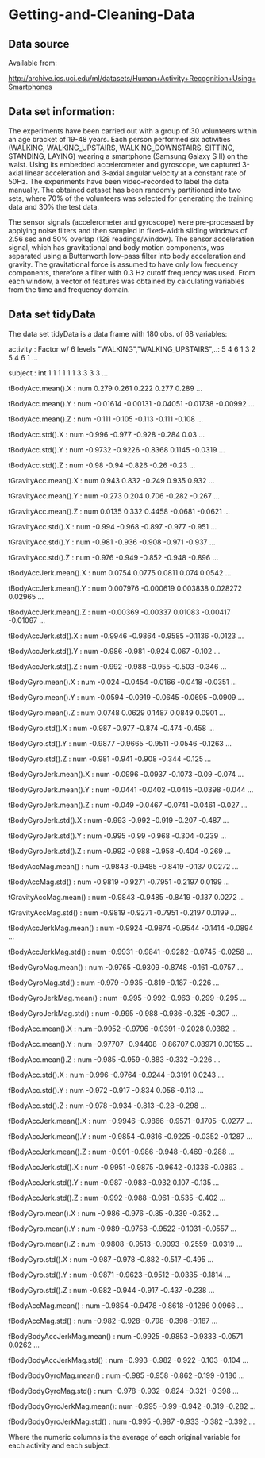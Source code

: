 # Getting-and-Cleaning-Data
## Data source

Available from:

http://archive.ics.uci.edu/ml/datasets/Human+Activity+Recognition+Using+Smartphones

## Data set information:

The experiments have been carried out with a group of 30 volunteers within an age bracket of 19-48 years. Each person performed six activities (WALKING, WALKING_UPSTAIRS, WALKING_DOWNSTAIRS, SITTING, STANDING, LAYING) wearing a smartphone (Samsung Galaxy S II) on the waist. Using its embedded accelerometer and gyroscope, we captured 3-axial linear acceleration and 3-axial angular velocity at a constant rate of 50Hz. The experiments have been video-recorded to label the data manually. The obtained dataset has been randomly partitioned into two sets, where 70% of the volunteers was selected for generating the training data and 30% the test data. 

The sensor signals (accelerometer and gyroscope) were pre-processed by applying noise filters and then sampled in fixed-width sliding windows of 2.56 sec and 50% overlap (128 readings/window). The sensor acceleration signal, which has gravitational and body motion components, was separated using a Butterworth low-pass filter into body acceleration and gravity. The gravitational force is assumed to have only low frequency components, therefore a filter with 0.3 Hz cutoff frequency was used. From each window, a vector of features was obtained by calculating variables from the time and frequency domain.

## Data set tidyData
The data set tidyData is a data frame with 180 obs. of 68 variables:
 
 activity                   : Factor w/ 6 levels "WALKING","WALKING_UPSTAIRS",..: 5 4 6 1 3 2 5 4 6 1 ...
 
 subject                    : int  1 1 1 1 1 1 3 3 3 3 ...
 
 tBodyAcc.mean().X          : num  0.279 0.261 0.222 0.277 0.289 ...
 
 tBodyAcc.mean().Y          : num  -0.01614 -0.00131 -0.04051 -0.01738 -0.00992 ...
 
 tBodyAcc.mean().Z          : num  -0.111 -0.105 -0.113 -0.111 -0.108 ...
 
 tBodyAcc.std().X           : num  -0.996 -0.977 -0.928 -0.284 0.03 ...
 
 tBodyAcc.std().Y           : num  -0.9732 -0.9226 -0.8368 0.1145 -0.0319 ...
 
 tBodyAcc.std().Z           : num  -0.98 -0.94 -0.826 -0.26 -0.23 ...
 
 tGravityAcc.mean().X       : num  0.943 0.832 -0.249 0.935 0.932 ...
 
 tGravityAcc.mean().Y       : num  -0.273 0.204 0.706 -0.282 -0.267 ...
 
 tGravityAcc.mean().Z       : num  0.0135 0.332 0.4458 -0.0681 -0.0621 ...
 
 tGravityAcc.std().X        : num  -0.994 -0.968 -0.897 -0.977 -0.951 ...
 
 tGravityAcc.std().Y        : num  -0.981 -0.936 -0.908 -0.971 -0.937 ...
 
 tGravityAcc.std().Z        : num  -0.976 -0.949 -0.852 -0.948 -0.896 ...
 
 tBodyAccJerk.mean().X      : num  0.0754 0.0775 0.0811 0.074 0.0542 ...
 
 tBodyAccJerk.mean().Y      : num  0.007976 -0.000619 0.003838 0.028272 0.02965 ...
 
 tBodyAccJerk.mean().Z      : num  -0.00369 -0.00337 0.01083 -0.00417 -0.01097 ...
 
 tBodyAccJerk.std().X       : num  -0.9946 -0.9864 -0.9585 -0.1136 -0.0123 ...
 
 tBodyAccJerk.std().Y       : num  -0.986 -0.981 -0.924 0.067 -0.102 ...
 
 tBodyAccJerk.std().Z       : num  -0.992 -0.988 -0.955 -0.503 -0.346 ...
 
 tBodyGyro.mean().X         : num  -0.024 -0.0454 -0.0166 -0.0418 -0.0351 ...
 
 tBodyGyro.mean().Y         : num  -0.0594 -0.0919 -0.0645 -0.0695 -0.0909 ...
 
 tBodyGyro.mean().Z         : num  0.0748 0.0629 0.1487 0.0849 0.0901 ...
 
 tBodyGyro.std().X          : num  -0.987 -0.977 -0.874 -0.474 -0.458 ...
 
 tBodyGyro.std().Y          : num  -0.9877 -0.9665 -0.9511 -0.0546 -0.1263 ...
 
 tBodyGyro.std().Z          : num  -0.981 -0.941 -0.908 -0.344 -0.125 ...
 
 tBodyGyroJerk.mean().X     : num  -0.0996 -0.0937 -0.1073 -0.09 -0.074 ...
 
 tBodyGyroJerk.mean().Y     : num  -0.0441 -0.0402 -0.0415 -0.0398 -0.044 ...
 
 tBodyGyroJerk.mean().Z     : num  -0.049 -0.0467 -0.0741 -0.0461 -0.027 ...
 
 tBodyGyroJerk.std().X      : num  -0.993 -0.992 -0.919 -0.207 -0.487 ...
 
 tBodyGyroJerk.std().Y      : num  -0.995 -0.99 -0.968 -0.304 -0.239 ...
 
 tBodyGyroJerk.std().Z      : num  -0.992 -0.988 -0.958 -0.404 -0.269 ...
 
 tBodyAccMag.mean()         : num  -0.9843 -0.9485 -0.8419 -0.137 0.0272 ...
 
 tBodyAccMag.std()          : num  -0.9819 -0.9271 -0.7951 -0.2197 0.0199 ...
 
 tGravityAccMag.mean()      : num  -0.9843 -0.9485 -0.8419 -0.137 0.0272 ...
 
 tGravityAccMag.std()       : num  -0.9819 -0.9271 -0.7951 -0.2197 0.0199 ...
 
 tBodyAccJerkMag.mean()     : num  -0.9924 -0.9874 -0.9544 -0.1414 -0.0894 ...
 
 tBodyAccJerkMag.std()      : num  -0.9931 -0.9841 -0.9282 -0.0745 -0.0258 ...
 
 tBodyGyroMag.mean()        : num  -0.9765 -0.9309 -0.8748 -0.161 -0.0757 ...
 
 tBodyGyroMag.std()         : num  -0.979 -0.935 -0.819 -0.187 -0.226 ...
 
 tBodyGyroJerkMag.mean()    : num  -0.995 -0.992 -0.963 -0.299 -0.295 ...
 
 tBodyGyroJerkMag.std()     : num  -0.995 -0.988 -0.936 -0.325 -0.307 ...
 
 fBodyAcc.mean().X          : num  -0.9952 -0.9796 -0.9391 -0.2028 0.0382 ...
 
 fBodyAcc.mean().Y          : num  -0.97707 -0.94408 -0.86707 0.08971 0.00155 ...
 
 fBodyAcc.mean().Z          : num  -0.985 -0.959 -0.883 -0.332 -0.226 ...
 
 fBodyAcc.std().X           : num  -0.996 -0.9764 -0.9244 -0.3191 0.0243 ...
 
 fBodyAcc.std().Y           : num  -0.972 -0.917 -0.834 0.056 -0.113 ...
 
 fBodyAcc.std().Z           : num  -0.978 -0.934 -0.813 -0.28 -0.298 ...
 
 fBodyAccJerk.mean().X      : num  -0.9946 -0.9866 -0.9571 -0.1705 -0.0277 ...
 
 fBodyAccJerk.mean().Y      : num  -0.9854 -0.9816 -0.9225 -0.0352 -0.1287 ...
 
 fBodyAccJerk.mean().Z      : num  -0.991 -0.986 -0.948 -0.469 -0.288 ...
 
 fBodyAccJerk.std().X       : num  -0.9951 -0.9875 -0.9642 -0.1336 -0.0863 ...
 
 fBodyAccJerk.std().Y       : num  -0.987 -0.983 -0.932 0.107 -0.135 ...
 
 fBodyAccJerk.std().Z       : num  -0.992 -0.988 -0.961 -0.535 -0.402 ...
 
 fBodyGyro.mean().X         : num  -0.986 -0.976 -0.85 -0.339 -0.352 ...
 
 fBodyGyro.mean().Y         : num  -0.989 -0.9758 -0.9522 -0.1031 -0.0557 ...
 
 fBodyGyro.mean().Z         : num  -0.9808 -0.9513 -0.9093 -0.2559 -0.0319 ...
 
 fBodyGyro.std().X          : num  -0.987 -0.978 -0.882 -0.517 -0.495 ...
 
 fBodyGyro.std().Y          : num  -0.9871 -0.9623 -0.9512 -0.0335 -0.1814 ...
 
 fBodyGyro.std().Z          : num  -0.982 -0.944 -0.917 -0.437 -0.238 ...
 
 fBodyAccMag.mean()         : num  -0.9854 -0.9478 -0.8618 -0.1286 0.0966 ...
 
 fBodyAccMag.std()          : num  -0.982 -0.928 -0.798 -0.398 -0.187 ...
 
 fBodyBodyAccJerkMag.mean() : num  -0.9925 -0.9853 -0.9333 -0.0571 0.0262 ...
 
 fBodyBodyAccJerkMag.std()  : num  -0.993 -0.982 -0.922 -0.103 -0.104 ...
 
 fBodyBodyGyroMag.mean()    : num  -0.985 -0.958 -0.862 -0.199 -0.186 ...
 
 fBodyBodyGyroMag.std()     : num  -0.978 -0.932 -0.824 -0.321 -0.398 ...
 
 fBodyBodyGyroJerkMag.mean(): num  -0.995 -0.99 -0.942 -0.319 -0.282 ...
 
 fBodyBodyGyroJerkMag.std() : num  -0.995 -0.987 -0.933 -0.382 -0.392 ...
 
Where the numeric columns is the average of each original variable for each activity and each subject.         
